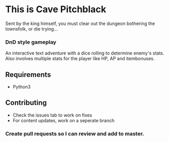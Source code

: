 # This is Cave Pitchblack
Sent by the king himself, you must clear out the dungeon bothering the townsfolk, or die trying...

### DnD style gameplay
An interactive text adventure with a dice rolling to determine enemy's stats.
Also involves multiple stats for the player like HP, AP and itembonuses.

## Requirements

* Python3 

## Contributing

* Check the issues tab to work on fixes
* For content updates, work on a seperate branch

### Create pull requests so I can review and add to master.
